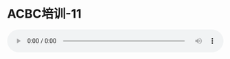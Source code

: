# ACBC培训-11

<audio style="width: 100%;" preload="false" controls controlslist="nodownload"><source src="http://file.simai.life/audio/mp3/old/12149.mp3" type="audio/mpeg">Your browser does not support the audio element.</audio>


